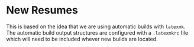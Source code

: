 # New Resumes

This is based on the idea that we are using automatic builds with `latexmk`.
The automatic build output structures are configured with a `.latexmkrc` file which will need to be included whever new builds are located.